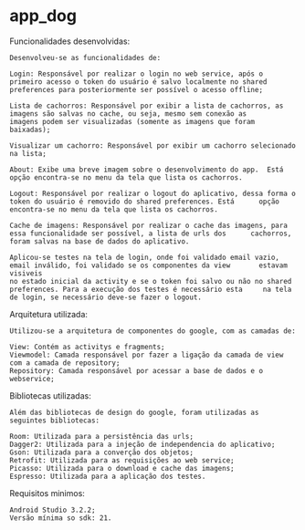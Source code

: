 # app_dog

Funcionalidades desenvolvidas:

  	Desenvolveu-se as funcionalidades de:
  
  	Login: Responsável por realizar o login no web service, após o primeiro acesso o token do usuário é salvo localmente no shared preferences para posteriormente ser possível o acesso offline;
  
  	Lista de cachorros: Responsável por exibir a lista de cachorros, as imagens são salvas no cache, ou seja, mesmo sem conexão as 		imagens podem ser visualizadas (somente as imagens que foram baixadas);
  
  	Visualizar um cachorro: Responsável por exibir um cachorro selecionado na lista;
  
  	About: Exibe uma breve imagem sobre o desenvolvimento do app.  Está opção encontra-se no menu da tela que lista os cachorros.
  
  	Logout: Responsável por realizar o logout do aplicativo, dessa forma o token do usuário é removido do shared preferences. Está 		opção encontra-se no menu da tela que lista os cachorros.
  
 	Cache de imagens: Responsável por realizar o cache das imagens, para essa funcionalidade ser possível, a lista de urls dos 		cachorros, foram salvas na base de dados do aplicativo.
  
  	Aplicou-se testes na tela de login, onde foi validado email vazio, email inválido, foi validado se os componentes da view 		estavam visiveis
  	no estado inicial da activity e se o token foi salvo ou não no shared preferences. Para a execução dos testes é necessário esta 	na tela de login, se necessário deve-se fazer o logout.
	
	

Arquitetura utilizada:

  	Utilizou-se a arquitetura de componentes do google, com as camadas de:
  
  	View: Contém as activitys e fragments;
  	Viewmodel: Camada responsável por fazer a ligação da camada de view com a camada de repository;
  	Repository: Camada responsável por acessar a base de dados e o webservice;   
	
	
  

Bibliotecas utilizadas:

  	Além das bibliotecas de design do google, foram utilizadas as seguintes bibliotecas:  
  
 	Room: Utilizada para a persistência das urls;
  	Dagger2: Utilizada para a injeção de independencia do aplicativo;
  	Gson: Utilizada para a converção dos objetos;
  	Retrofit: Utilizada para as requisições ao web service;
 	Picasso: Utilizada para o download e cache das imagens;
 	Espresso: Utilizada para a aplicação dos testes.
	
	
  
  
Requisitos minimos:
  
  	Android Studio 3.2.2;  
  	Versão mínima so sdk: 21.
  
  

  

